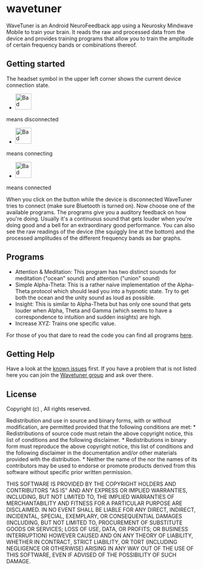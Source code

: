wavetuner
=========

WaveTuner is an Android NeuroFeedback app using a Neurosky Mindwave Mobile to train your brain.
It reads the raw and processed data from the device and provides training programs that allow you to train
the amplitude of certain frequency bands or combinations thereof.

Getting started
---------------
The headset symbol in the upper left corner shows the current device connection state.
* <img src="https://raw.github.com/nightscape/wavetuner/master/res/drawable-hdpi/conn_bad.png" alt="Bad connection" height="42" width="42">
means disconnected
* <img src="https://raw.github.com/nightscape/wavetuner/master/res/drawable-hdpi/conn_fit2.png" alt="Bad connection" height="42" width="42">
means connecting 
* <img src="https://raw.github.com/nightscape/wavetuner/master/res/drawable-hdpi/conn_best.png" alt="Bad connection" height="42" width="42">
means connected

When you click on the button while the device is disconnected WaveTuner tries to connect (make sure Bluetooth is turned on).
Now choose one of the available programs. The programs give you a auditory feedback on how you're doing.
Usually it's a continuous sound that gets louder when you're doing good and a bell for an extraordinary good performance.
You can also see the raw readings of the device (the squiggly line at the bottom) and the processed amplitudes of the different frequency bands as bar graphs.

Programs
--------
* Attention & Meditation: This program has two distinct sounds for meditation ("ocean" sound) and attention ("union" sound)
* Simple Alpha-Theta: This is a rather naive implementation of the Alpha-Theta protocol which should lead you into a hypnotic state. Try to get both the ocean and the unity sound as loud as possible.
* Insight: This is similar to Alpha-Theta but has only one sound that gets louder when Alpha, Theta and Gamma (which seems to have a correspondence to intuition and sudden insights) are high.
* Increase XYZ: Trains one specific value.

For those of you that dare to read the code you can find all programs [here](https://github.com/nightscape/wavetuner/tree/master/src/main/scala/org/wavetuner/programs/evaluations).

Getting Help
------------

Have a look at the [known issues](https://github.com/nightscape/wavetuner/issues) first.
If you have a problem that is not listed here you can join the [Wavetuner group](https://groups.google.com/forum/?fromgroups#!forum/wavetuner)
and ask over there.

License
-------

Copyright (c) <year>, <copyright holder>
All rights reserved.

Redistribution and use in source and binary forms, with or without
modification, are permitted provided that the following conditions are met:
    * Redistributions of source code must retain the above copyright
      notice, this list of conditions and the following disclaimer.
    * Redistributions in binary form must reproduce the above copyright
      notice, this list of conditions and the following disclaimer in the
      documentation and/or other materials provided with the distribution.
    * Neither the name of the <organization> nor the
      names of its contributors may be used to endorse or promote products
      derived from this software without specific prior written permission.

THIS SOFTWARE IS PROVIDED BY THE COPYRIGHT HOLDERS AND CONTRIBUTORS "AS IS" AND
ANY EXPRESS OR IMPLIED WARRANTIES, INCLUDING, BUT NOT LIMITED TO, THE IMPLIED
WARRANTIES OF MERCHANTABILITY AND FITNESS FOR A PARTICULAR PURPOSE ARE
DISCLAIMED. IN NO EVENT SHALL <COPYRIGHT HOLDER> BE LIABLE FOR ANY
DIRECT, INDIRECT, INCIDENTAL, SPECIAL, EXEMPLARY, OR CONSEQUENTIAL DAMAGES
(INCLUDING, BUT NOT LIMITED TO, PROCUREMENT OF SUBSTITUTE GOODS OR SERVICES;
LOSS OF USE, DATA, OR PROFITS; OR BUSINESS INTERRUPTION) HOWEVER CAUSED AND
ON ANY THEORY OF LIABILITY, WHETHER IN CONTRACT, STRICT LIABILITY, OR TORT
(INCLUDING NEGLIGENCE OR OTHERWISE) ARISING IN ANY WAY OUT OF THE USE OF THIS
SOFTWARE, EVEN IF ADVISED OF THE POSSIBILITY OF SUCH DAMAGE.
